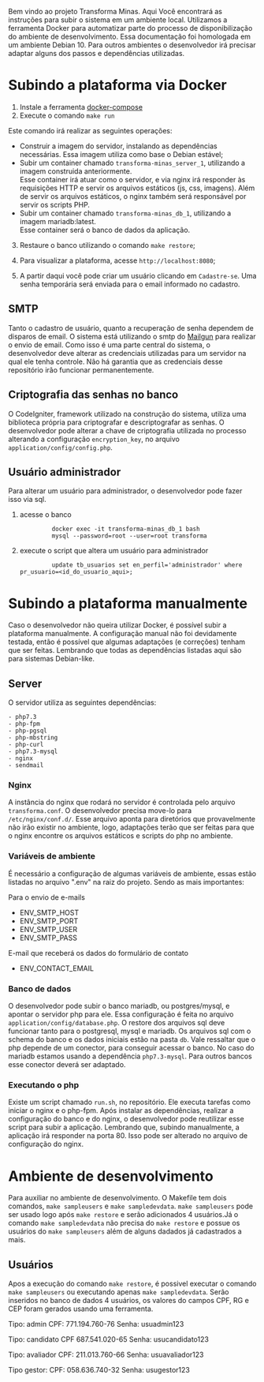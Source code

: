 Bem vindo ao projeto Transforma Minas. Aqui Você encontrará as instruções para subir o sistema em um ambiente local.
Utilizamos  a ferramenta Docker para automatizar parte do processo de  disponibilização do ambiente de desenvolvimento.
Essa documentação foi homologada em um ambiente Debian 10. Para outros ambientes o desenvolvedor irá precisar adaptar
alguns dos passos e dependências utilizadas.

# Subindo a plataforma via Docker

1. Instale a ferramenta [docker-compose](https://docs.docker.com/compose/install/)
2. Execute o comando `make run`

Este comando irá realizar as seguintes operações:

- Construir a imagem do servidor, instalando as dependências necessárias. Essa imagem utiliza como base o Debian estável;
- Subir um container chamado `transforma-minas_server_1`, utilizando a imagem construida anteriormente.  
Esse container irá atuar como o servidor, e via nginx irá responder às requisições HTTP e servir os
arquivos estáticos (js, css, imagens). Além de servir os arquivos estáticos, o nginx também será 
responsável por servir os scripts PHP.
- Subir um container chamado `transforma-minas_db_1`, utilizando a imagem mariadb:latest.  
Esse container será o banco de dados da aplicação.

3. Restaure o banco utilizando o comando `make restore`;

4. Para visualizar a plataforma, acesse `http://localhost:8080`;

5. A partir daqui você pode criar um usuário clicando em `Cadastre-se`. Uma senha temporária será enviada para o email informado no cadastro.


## SMTP

Tanto o cadastro de usuário, quanto a recuperação de senha dependem de disparos de email.
O sistema está utilizando o smtp do [Mailgun](https://www.mailgun.com/) para realizar o envio de email. Como isso é uma parte
central do sistema, o desenvolvedor deve alterar as credenciais utilizadas para um servidor na qual
ele tenha controle. Não há garantia que as credenciais desse repositório irão funcionar permanentemente.


## Criptografia das senhas no banco

O CodeIgniter, framework utilizado na construção do sistema, utiliza uma biblioteca própria para criptografar
e descriptografar as senhas. O desenvolvedor pode alterar a chave de criptografia utilizada no processo alterando
a configuração `encryption_key`, no arquivo `application/config/config.php`.

## Usuário administrador

Para alterar um usuário para administrador, o desenvolvedor pode fazer isso via sql.

1. acesse o banco

				docker exec -it transforma-minas_db_1 bash
				mysql --password=root --user=root transforma

2. execute o script que altera um usuário para administrador

				update tb_usuarios set en_perfil='administrador' where pr_usuario=<id_do_usuario_aqui>;

# Subindo a plataforma manualmente

Caso o desenvolvedor não queira utilizar Docker, é possível subir a plataforma manualmente. A configuração manual
não foi devidamente testada, então é possível que algumas adaptações (e correções) tenham que ser feitas.
Lembrando que todas as dependências listadas aqui são para sistemas Debian-like.

## Server

O servidor utiliza as seguintes dependências:

	- php7.3
	- php-fpm
	- php-pgsql
	- php-mbstring 
	- php-curl 
	- php7.3-mysql 
	- nginx 
	- sendmail

### Nginx

A instância do nginx que rodará no servidor é controlada pelo arquivo `transforma.conf`.
O desenvolvedor precisa move-lo para `/etc/nginx/conf.d/`. Esse arquivo aponta para diretórios
que provavelmente não irão existir no ambiente, logo, adaptações terão que ser feitas para que
o nginx encontre os arquivos estáticos e scripts do php no ambiente.

### Variáveis de ambiente

É necessário a configuração de algumas variáveis de ambiente, essas estão listadas no arquivo ".env" na raiz do projeto. Sendo as mais importantes:

Para o envio de e-mails
- ENV_SMTP_HOST
- ENV_SMTP_PORT
- ENV_SMTP_USER
- ENV_SMTP_PASS

E-mail que receberá os dados do formulário de contato
- ENV_CONTACT_EMAIL


### Banco de dados

O desenvolvedor pode subir o banco mariadb, ou postgres/mysql, e apontar o servidor php para ele.
Essa configuração é feita no arquivo `application/config/database.php`. O restore dos arquivos sql
deve funcionar tanto para o postgresql, mysql e mariadb. Os arquivos sql com o schema do banco e
os dados iniciais estão na pasta `db`. Vale ressaltar que o php depende de um conector, para conseguir
acessar o banco. No caso do mariadb estamos usando a dependência `php7.3-mysql`. Para outros bancos esse
conector deverá ser adaptado.

### Executando o php

Existe um script chamado `run.sh`, no repositório. Ele executa tarefas como iniciar o nginx e o php-fpm.
Após instalar as dependências, realizar a configuração do banco e do nginx, o desenvolvedor pode reutilizar
esse script para subir a aplicação. Lembrando que, subindo manualmente, a aplicação irá responder na porta 80.
Isso pode ser alterado no arquivo de configuração do nginx.

# Ambiente de desenvolvimento

Para auxiliar no ambiente de desenvolvimento. O Makefile tem dois comandos, `make sampleusers` e `make sampledevdata`.
`make sampleusers` pode ser usado logo após `make restore` e serão adicionados 4 usuários.Já o comando `make sampledevdata` não precisa do `make restore` e possue os usuários do `make sampleusers` além de alguns dadados já cadastrados a mais.

## Usuários

Apos a execução do comando `make restore`, é possivel executar o comando `make sampleusers` ou executando apenas `make sampledevdata`. Serão inseridos no banco de dados 4 usuários, os valores do campos CPF, RG e CEP foram gerados usando uma ferramenta.

Tipo: admin
CPF: 771.194.760-76
Senha: usuadmin123

Tipo: candidato
CPF 687.541.020-65
Senha: usucandidato123

Tipo: avaliador
CPF: 211.013.760-66
Senha: usuavaliador123

Tipo gestor:
CPF: 058.636.740-32
Senha: usugestor123

